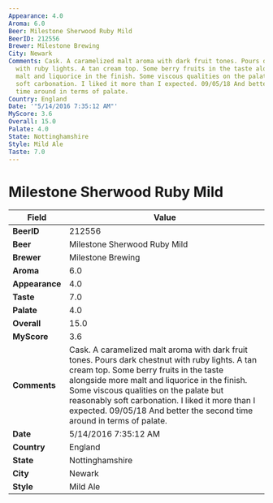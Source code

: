 ```yaml
---
Appearance: 4.0
Aroma: 6.0
Beer: Milestone Sherwood Ruby Mild
BeerID: 212556
Brewer: Milestone Brewing
City: Newark
Comments: Cask. A caramelized malt aroma with dark fruit tones. Pours dark chestnut
  with ruby lights. A tan cream top. Some berry fruits in the taste alongside more
  malt and liquorice in the finish. Some viscous qualities on the palate but reasonably
  soft carbonation. I liked it more than I expected. 09/05/18 And better the second
  time around in terms of palate.
Country: England
Date: '"5/14/2016 7:35:12 AM"'
MyScore: 3.6
Overall: 15.0
Palate: 4.0
State: Nottinghamshire
Style: Mild Ale
Taste: 7.0
---
```


# Milestone Sherwood Ruby Mild

| Field         | Value |
|---------------|-------|
| **BeerID** | 212556 |
| **Beer** | Milestone Sherwood Ruby Mild |
| **Brewer** | Milestone Brewing |
| **Aroma** | 6.0 |
| **Appearance** | 4.0 |
| **Taste** | 7.0 |
| **Palate** | 4.0 |
| **Overall** | 15.0 |
| **MyScore** | 3.6 |
| **Comments** | Cask. A caramelized malt aroma with dark fruit tones. Pours dark chestnut with ruby lights. A tan cream top. Some berry fruits in the taste alongside more malt and liquorice in the finish. Some viscous qualities on the palate but reasonably soft carbonation. I liked it more than I expected. 09/05/18 And better the second time around in terms of palate. |
| **Date** | 5/14/2016 7:35:12 AM |
| **Country** | England |
| **State** | Nottinghamshire |
| **City** | Newark |
| **Style** | Mild Ale |
